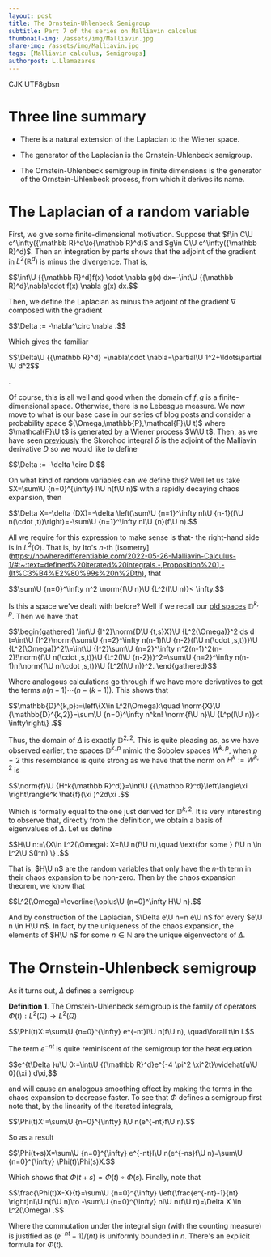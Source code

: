 ```yaml
---
layout: post
title: The Ornstein-Uhlenbeck Semigroup
subtitle: Part 7 of the series on Malliavin calculus
thumbnail-img: /assets/img/Malliavin.jpg
share-img: /assets/img/Malliavin.jpg
tags: [Malliavin calculus, Semigroups]
authorpost: L.Llamazares
---
```


 CJK
UTF8gbsn

#  Three line summary

-   There is a natural extension of the Laplacian to the Wiener space.

-   The generator of the Laplacian is the Ornstein-Uhlenbeck semigroup.

-   The Ornstein-Uhlenbeck semigroup in finite dimensions is the
    generator of the Ornstein-Uhlenbeck process, from which it derives
    its name.

# The Laplacian of a random variable

First, we give some finite-dimensional motivation. Suppose that
$f\in C\U c^\infty({\mathbb R}^d\to{\mathbb R}^d)$ and
$g\in C\U c^\infty({\mathbb R}^d)$. Then an integration by parts shows
that the adjoint of the gradient in $L^2({\mathbb R}^d)$ is minus the
divergence. That is,


<div>
 $$\int\U {{\mathbb R}^d}f(x) \cdot \nabla g(x) dx=-\int\U {{\mathbb R}^d}\nabla\cdot  f(x) \nabla g(x) dx.$$
</div>


Then, we define the Laplacian as minus the adjoint of the gradient
$\nabla$ composed with the gradient


<div>
 $$\Delta := -\nabla^\circ \nabla .$$
</div>

  Which gives the familiar


<div>
 $$\Delta\U {{\mathbb R}^d} =\nabla\cdot \nabla=\partial\U 1^2+\ldots\partial \U d^2$$
</div>

 .

Of course, this is all well and good when the domain of $f,g$ is a
finite-dimensional space. Otherwise, there is no Lebesgue measure. We
now move to what is our base case in our series of blog posts and
consider a probability space $(\Omega,\mathbb{P},\mathcal{F}\U t)$ where
$\mathcal{F}\U t$ is generated by a Wiener process $W\U t$. Then, as we have
seen [previously](https://nowheredifferentiable.com/2022-07-02-Malliavin-Calculus-4/#:~:text=Malliavin%20derivative%20are-,adjoint,-in%20the%20following) the Skorohod integral $\delta$ is the adjoint of
the Malliavin derivative $D$ so we would like to define


<div>
 $$\Delta  := -\delta \circ D.$$
</div>

  On what kind of random variables can we
define this? Well let us take $X=\sum\U {n=0}^{\infty}  I\U n(f\U n)$ with a
rapidly decaying chaos expansion, then


<div>
 $$\Delta X=-\delta (DX)=-\delta \left(\sum\U {n=1}^\infty nI\U {n-1}(f\U n(\cdot ,t))\right)=-\sum\U {n=1}^\infty nI\U {n}(f\U n).$$
</div>


All we require for this expression to make sense is that- the right-hand
side is in $L^2(\Omega)$. That is, by Ito's $n$-th [isometry](https://nowheredifferentiable.com/2022-05-26-Malliavin-Calculus-1/#:~:text=defined%20iterated%20integrals.-,Proposition%201,-(It%C3%B4%E2%80%99s%20n%2Dth), that


<div>
 $$\sum\U {n=0}^\infty n^2 \norm{f\U n}\U {L^2(I\U n)}< \infty.$$
</div>

  Is this a space
we've dealt with before? Well if we recall our [old spaces](https://nowheredifferentiable.com/2022-07-02-Malliavin-Calculus-3/#:~:text=In%20the%20same%20fashion%20as%20before)
$\mathbb{D}^{k,p}$. Then we have that

<div>
 $$\begin{gathered}
        \int\U {I^2}\norm{D\U {t,s}X}\U {L^2(\Omega)}^2 ds d t=\int\U {I^2}\norm{\sum\U {n=2}^\infty n(n-1)I\U {n-2}(f\U n(\cdot ,s,t))}\U {L^2(\Omega)}^2\\=\int\U {I^2}\sum\U {n=2}^\infty n^2(n-1)^2(n-2)!\norm{f\U n(\cdot ,s,t)}\U {L^2(I\U {n-2})}^2=\sum\U {n=2}^\infty n(n-1)n!\norm{f\U n(\cdot ,s,t)}\U {L^2(I\U n)}^2.
    \end{gathered}$$
</div>

  Where analogous calculations go through if we have
more derivatives to get the terms $n(n-1)\cdots (n-(k-1))$. This shows
that


<div>
 $$\mathbb{D}^{k,p}:=\left\{X\in L^2(\Omega):\quad \norm{X}\U {\mathbb{D}^{k,2}}=\sum\U {n=0}^\infty n^kn! \norm{f\U n}\U {L^p(I\U n)}< \infty\right\} .$$
</div>


Thus, the domain of $\Delta$ is exactly $\mathbb{D}^{2,2}$. This is
quite pleasing as, as we have observed earlier, the spaces
$\mathbb{D}^{k,p}$ mimic the Sobolev spaces $W^{k,p}$, when $p=2$ this
resemblance is quite strong as we have that the norm on $H^k:=W^{k,2}$
is


<div>
 $$\norm{f}\U {H^k{\mathbb R}^d)}=\int\U {{\mathbb R}^d}\left\langle\xi \right\rangle^k \hat{f}(\xi )^2d\xi .$$
</div>


Which is formally equal to the one just derived for $\mathbb{D}^{k,2}.$
It is very interesting to observe that, directly from the definition, we
obtain a basis of eigenvalues of $\Delta$. Let us define


<div>
 $$H\U n:=\{X\in L^2(\Omega): X=I\U n(f\U n),\quad \text{for some } f\U n \in L^2\U S(I^n)  \} .$$
</div>


That is, $H\U n$ are the random variables that only have the $n$-th term
in their chaos expansion to be non-zero. Then by the chaos expansion
theorem, we know that


<div>
 $$L^2(\Omega)=\overline{\oplus\U {n=0}^\infty H\U n}.$$
</div>

  And by construction
of the Laplacian, $\Delta e\U n=n e\U n$ for every $e\U n \in H\U n$. In fact,
by the uniqueness of the chaos expansion, the elements of $H\U n$ for some
$n \in \mathbb{N}$ are the unique eigenvectors of $\Delta .$

# The Ornstein-Uhlenbeck semigroup

As it turns out, $\Delta$ defines a semigroup


**Definition 1**. The Ornstein-Uhlenbeck semigroup is the family of
operators $\Phi(t):L^2(\Omega)\to L^2(\Omega)$


<div>
 $$\Phi(t)X:=\sum\U {n=0}^{\infty}  e^{-nt}I\U n(f\U n),  \quad\forall t\in I.$$
</div>




The term $e^{-nt}$ is quite reminiscent of the semigroup for the heat
equation


<div>
 $$e^{t\Delta }u\U 0:=\int\U {{\mathbb R}^d}e^{-4 \pi^2 \xi^2t}\widehat{u\U 0}(\xi ) d\xi,$$
</div>


and will cause an analogous smoothing effect by making the terms in the
chaos expansion to decrease faster. To see that $\Phi$ defines a
semigroup first note that, by the linearity of the iterated integrals,


<div>
 $$\Phi(t)X:=\sum\U {n=0}^{\infty}  I\U n(e^{-nt}f\U n).$$
</div>

  So as a result


<div>
 $$\Phi(t+s)X=\sum\U {n=0}^{\infty}  e^{-nt}I\U n(e^{-ns}f\U n)=\sum\U {n=0}^{\infty}  \Phi(t)\Phi(s)X.$$
</div>


Which shows that $\Phi(t+s)=\Phi(t)\circ \Phi(s)$. Finally, note that


<div>
 $$\frac{\Phi(t)X-X}{t}=\sum\U {n=0}^{\infty} \left(\frac{e^{-nt}-1}{nt} \right)nI\U n(f\U n)\to -\sum\U {n=0}^{\infty}  nI\U n(f\U n)=\Delta X \in L^2(\Omega)  .$$
</div>


Where the commutation under the integral sign (with the counting
measure) is justified as $(e^{-nt}-1)/(nt)$ is uniformly bounded in $n$.
There's an explicit formula for $\Phi(t)$.
